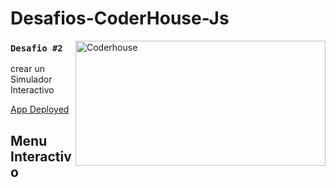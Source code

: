 # Desafios-CoderHouse-Js

<img align="right" alt="Coderhouse" height="200" width="400" src="https://concentrika.ucentral.edu.co/wp-content/uploads/2021/11/coderhouse-logo.png">

### `Desafio #2`

crear un Simulador Interactivo


[App Deployed](https://stivendz.github.io/Desafios-CoderHouse-Js/)

## Menu Interactivo
